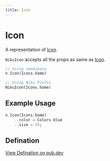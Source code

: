 ```yaml
---
title: Icon
---
```

# Icon
A representation of [Icon](https://material.io/design/iconography/system-icons.html).

`NikuIcon` accepts all the props as same as [Icon](https://api.flutter.dev/flutter/widgets/Icon-class.html).

```dart
// Using namespace
n.Icon(Icons.home)

// Using Niku Prefix
NikuIcon(Icons.home)
```

## Example Usage
```dart
n.Icon(Icons.home)
    ..color = Colors.blue
    ..size = 24;
```

## Defination
[View Defination on pub.dev](https://pub.dev/documentation/niku/latest/widget_icon/NikuIcon-class.html)
